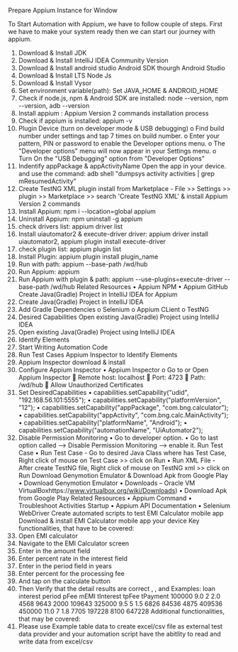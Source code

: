 Prepare Appium Instance for Window


To Start Automation with Appium, we have to follow couple of steps. First we have to make your system ready then we can start our journey with appium.
1.	Download & Install JDK
2.	Download & Install IntelliJ IDEA Community Version
3.	Download & Install android studio Android SDK thourgh Android Studio
4.	Download & Install LTS Node Js
5.	Download & Install Vysor
6.	Set environment variable(path): Set JAVA_HOME & ANDROID_HOME
7.	Check if node.js, npm & Android SDK are installed: node --version, npm --version, adb --version
8.	Install appium : Appium Version 2 commands installation process
9.	Check if appium is installed: appium -v
10.	Plugin Device (turn on developer mode & USB debugging)
o	Find build number under settings and tap 7 times on build number.
o	Enter your pattern, PIN or password to enable the Developer options menu.
o	The "Developer options" menu will now appear in your Settings menu.
o	Turn On the "USB Debugging" option from "Developer Options"
11.	Indentify appPackage & appActivityName Open the app in your device. and use the command: adb shell "dumpsys activity activities | grep mResumedActivity"
12.	Create TestNG XML plugin install from Marketplace - File >> Settings >> plugin >> Marketplace >> search 'Create TestNG XML' & install
Appium Version 2 commands
1.	Install Appium: npm i --location=global appium
2.	Uninstall Appium: npm uninstall -g appium
3.	check drivers list: appium driver list
4.	Install uiautomator2 & execute-driver driver: appium driver install uiautomator2, appium plugin install execute-driver
5.	check plugin list: appium plugin list
6.	Install Plugin: appium plugin install plugin_name
7.	Run with path: appium --base-path /wd/hub
8.	Run Appium: appium
9.	Run Appium with plugin & path: appium --use-plugins=execute-driver --base-path /wd/hub
Related Resources
•	Appium NPM
•	Appium GitHub
Create Java(Gradle) Project in IntelliJ IDEA for Appium
1.	Create Java(Gradle) Project in IntelliJ IDEA
2.	Add Gradle Dependencies
o	Selenium
o	Appium CLient
o	TestNG
3.	Desired Capabilities
Open existing Java(Gradle) Project using IntelliJ IDEA
1.	Open existing Java(Gradle) Project using IntelliJ IDEA
2.	Identify Elements
3.	Start Writing Automation Code
4.	Run Test Cases
Appium Inspector to Identify Elements
1.	Appium Inspector download & install
2.	Configure Appium Inspector
•	Appium Inspector
o	Go to or Open Appium Inspector
	Remote host: localhost
	Port: 4723
	Path: /wd/hub
	Allow Unauthorized Certificates
3.	Set DesiredCapabilities
•	capabilities.setCapability("udid", "192.168.56.101:5555");
•	capabilities.setCapability("platformVersion", "12");
•	capabilities.setCapability("appPackage", "com.bng.calculator");
•	capabilities.setCapability("appActivity", "com.bng.calc.MainActivity");
•	capabilities.setCapability("platformName", "Android");
•	capabilities.setCapability("automationName", "UiAutomator2");
4.	Disable Permission Monitoring
•	Go to developer option.
•	Go to last option called --> Disable Permission Monitoring --> enable it.
Run Test Case
•	Run Test Case - Go to desired Java Class where has Test Case, Right click of mouse on Test Case >> click on Run
•	Run XML File - After create TestNG file, Right click of mouse on TestNG xml >> click on Run
Download Genymotion Emulator & Download Apk from Google Play
•	Download Genymotion Emulator
•	Downloads – Oracle VM VirtualBoxhttps://www.virtualbox.org/wiki/Downloads)
•	Download Apk from Google Play
Related Resources
•	Appium Command
•	Troubleshoot Activities Startup
•	Appium API Documentation
•	Selenium WebDriver
Create automated scripts to test EMI Calculator mobile app
Download & install EMI Calculator mobile app your device
Key functionalities, that have to be covered:
1.	Open EMI calculator
2.	Navigate to the EMI Calculator screen
3.	Enter <loan> in the amount field
4.	Enter <interest> percent rate in the interest field
5.	Enter <period> in the period field in years
6.	Enter <pFee> percent for the processing fee
7.	And tap on the calculate button
8.	Then Verify that the detail results are correct <mEMI>, <tInterest>, <tpFee> and <tPayment>
Examples:
loan	interest	period	pFee	mEMI	tInterest	tpFee	tPayment
100000	9.0	2	2.0	4568	9643	2000	109643
325000	9.5	5	1.5	6826	84536	4875	409536
450000	11.0	7	1.8	7705	197228	8100	647228
Additional functionalities, that may be covered:
1.	Please use Example table data to create excel/csv file as external test data provider and your automation script have the abitlity to read and write data from excel/csv

